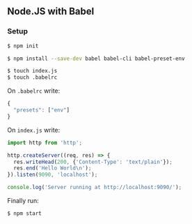 ## Node.JS with Babel

### Setup

```bash
$ npm init

$ npm install --save-dev babel babel-cli babel-preset-env

$ touch index.js
$ touch .babelrc
```

On `.babelrc` write:
```js
{
  "presets": ["env"]
}
```

On `index.js` write:

```js
import http from 'http';

http.createServer((req, res) => {
  res.writeHead(200, {'Content-Type': 'text/plain'});
  res.end('Hello World\n');
}).listen(9090, 'localhost');

console.log('Server running at http://localhost:9090/');
```

Finally run:

```bash
$ npm start
```
